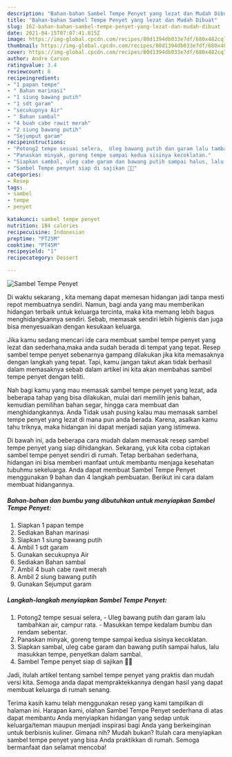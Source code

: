 ```yaml
---
description: "Bahan-bahan Sambel Tempe Penyet yang lezat dan Mudah Dibuat"
title: "Bahan-bahan Sambel Tempe Penyet yang lezat dan Mudah Dibuat"
slug: 162-bahan-bahan-sambel-tempe-penyet-yang-lezat-dan-mudah-dibuat
date: 2021-04-15T07:07:41.815Z
image: https://img-global.cpcdn.com/recipes/80d1394db033e7df/680x482cq70/sambel-tempe-penyet-foto-resep-utama.jpg
thumbnail: https://img-global.cpcdn.com/recipes/80d1394db033e7df/680x482cq70/sambel-tempe-penyet-foto-resep-utama.jpg
cover: https://img-global.cpcdn.com/recipes/80d1394db033e7df/680x482cq70/sambel-tempe-penyet-foto-resep-utama.jpg
author: Andre Carson
ratingvalue: 3.4
reviewcount: 8
recipeingredient:
- "1 papan tempe"
- " Bahan marinasi"
- "1 siung bawang putih"
- "1 sdt garam"
- "secukupnya Air"
- " Bahan sambal"
- "4 buah cabe rawit merah"
- "2 siung bawang putih"
- "Sejumput garam"
recipeinstructions:
- "Potong2 tempe sesuai selera,  Uleg bawang putih dan garam lalu tambahkan air, campur rata. Masukkan tempe kedalam bumbu dan rendam sebentar."
- "Panaskan minyak, goreng tempe sampai kedua sisinya kecoklatan."
- "Siapkan sambal, uleg cabe garam dan bawang putih sampai halus, lalu masukkan tempe, penyetkan dalam sambal."
- "Sambel Tempe penyet siap di sajikan 🥰🥰"
categories:
- Resep
tags:
- sambel
- tempe
- penyet

katakunci: sambel tempe penyet 
nutrition: 184 calories
recipecuisine: Indonesian
preptime: "PT25M"
cooktime: "PT45M"
recipeyield: "1"
recipecategory: Dessert

---
```



![Sambel Tempe Penyet](https://img-global.cpcdn.com/recipes/80d1394db033e7df/680x482cq70/sambel-tempe-penyet-foto-resep-utama.jpg)

Di waktu  sekarang , kita memang dapat memesan hidangan jadi tanpa mesti repot membuatnya sendiri. Namun, bagi anda yang mau memberikan hidangan terbaik untuk keluarga tercinta, maka kita memang lebih bagus menghidangkannya sendiri. Sebab, memasak sendiri lebih higienis dan juga bisa menyesuaikan dengan kesukaan keluarga.

Jika kamu sedang mencari ide cara membuat sambel tempe penyet yang lezat dan sederhana,maka anda sudah berada di tempat yang tepat. Resep sambel tempe penyet  sebenarnya gampang dilakukan jika kita memasaknya dengan langkah yang tepat. Tapi, kamu jangan takut akan tidak berhasil dalam memasaknya 
sebab dalam artikel ini kita akan membahas sambel tempe penyet dengan teliti.  



Nah bagi kamu yang mau memasak sambel tempe penyet yang lezat, ada beberapa tahap yang bisa dilakukan, mulai dari memilih jenis bahan, kemudian pemilihan bahan segar, hingga cara membuat dan menghidangkannya. Anda Tidak usah pusing kalau mau memasak sambel tempe penyet yang lezat di mana pun anda berada. Karena, asalkan kamu  tahu triknya, maka hidangan ini dapat menjadi sajian yang istimewa.

Di bawah ini, ada beberapa cara mudah dalam memasak resep sambel tempe penyet yang siap dihidangkan. Sekarang, yuk kita coba ciptakan sambel tempe penyet sendiri di rumah. Tetap berbahan sederhana, hidangan ini bisa memberi manfaat untuk membantu menjaga kesehatan tubuhmu sekeluarga. Anda dapat membuat Sambel Tempe Penyet menggunakan 9 bahan dan 4 langkah pembuatan. Berikut ini cara dalam membuat hidangannya.

<!--inarticleads1-->

##### Bahan-bahan dan bumbu yang dibutuhkan untuk menyiapkan Sambel Tempe Penyet:

1. Siapkan 1 papan tempe
1. Sediakan  Bahan marinasi
1. Siapkan 1 siung bawang putih
1. Ambil 1 sdt garam
1. Gunakan secukupnya Air
1. Sediakan  Bahan sambal
1. Ambil 4 buah cabe rawit merah
1. Ambil 2 siung bawang putih
1. Gunakan Sejumput garam




<!--inarticleads2-->

##### Langkah-langkah menyiapkan Sambel Tempe Penyet:

1. Potong2 tempe sesuai selera,  - Uleg bawang putih dan garam lalu tambahkan air, campur rata. - Masukkan tempe kedalam bumbu dan rendam sebentar.
1. Panaskan minyak, goreng tempe sampai kedua sisinya kecoklatan.
1. Siapkan sambal, uleg cabe garam dan bawang putih sampai halus, lalu masukkan tempe, penyetkan dalam sambal.
1. Sambel Tempe penyet siap di sajikan 🥰🥰




Jadi, itulah artikel tentang  sambel tempe penyet  yang praktis dan mudah versi kita. Semoga anda dapat mempraktekkannya dengan hasil yang dapat membuat keluarga di rumah senang. 

Terima kasih kamu telah menggunakan resep yang kami tampilkan di halaman ini. Harapan kami, olahan  Sambel Tempe Penyet sederhana di atas dapat membantu Anda menyiapkan hidangan yang sedap untuk keluarga/teman maupun menjadi inspirasi bagi Anda yang berkeinginan untuk berbisnis kuliner. Gimana nih? Mudah bukan? Itulah cara menyiapkan sambel tempe penyet yang bisa Anda praktikkan di rumah. Semoga bermanfaat dan selamat mencoba!

